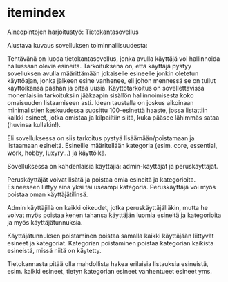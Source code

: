 # itemindex

Aineopintojen harjoitustyö: Tietokantasovellus

Alustava kuvaus sovelluksen toiminnallisuudesta:

Tehtävänä on luoda tietokantasovellus, jonka avulla käyttäjä voi hallinnoida hallussaan olevia esineitä. Tarkoituksena on, että käyttäjä pystyy sovelluksen avulla määrittämään jokaiselle esineelle jonkin oletetun käyttöajan, jonka jälkeen esine vanhenee, eli johon mennessä se on tullut käyttöikänsä päähän ja pitää uusia. Käyttötarkoitus on sovellettavissa monenlaisiin tarkoituksiin jääkaapin sisällön hallinnoimisesta koko omaisuuden listaamiseen asti. Idean taustalla on joskus aikoinaan minimalistien keskuudessa suosittu 100-esinettä haaste, jossa listattiin kaikki esineet, jotka omistaa ja kilpailtiin siitä, kuka pääsee lähimmäs sataa (huvinsa kullakin!).

Eli sovelluksessa on siis tarkoitus pystyä lisäämään/poistamaan ja listaamaan esineitä. Esineille määritellään kategoria (esim. core, essential, work, hobby, luxyry...) ja käyttöikä.

Sovelluksessa on kahdenlaisia käyttäjiä: admin-käyttäjät ja peruskäyttäjät.

Peruskäyttäjät voivat lisätä ja poistaa omia esineitä ja kategorioita. Esineeseen liittyy aina yksi tai useampi kategoria. Peruskäyttäjä voi myös poistaa oman käyttäjätilinsä.

Admin käyttäjillä on kaikki oikeudet, jotka peruskäyttäjälläkin, mutta he voivat myös poistaa kenen tahansa käyttäjän luomia esineitä ja kategorioita ja myös käyttäjätunnuksia.

Käyttäjätunnuksen poistaminen poistaa samalla kaikki käyttäjään liittyvät esineet ja kategoriat. Kategorian poistaminen poistaa kategorian kaikista esineistä, missä niitä on käytetty.

Tietokannasta pitää olla mahdollista hakea erilaisia listauksia esineistä, esim. kaikki esineet, tietyn kategorian esineet vanhentueet esineet yms.
